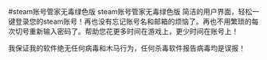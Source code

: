 #steam账号管家无毒绿色版
 steam账号管家无毒绿色版
 简洁的用户界面，轻松一键登录您的steam账号！再也没有忘记账号名和邮箱的烦恼了。再也不用繁琐的每次切号重新输入密码了。帮助您花更多时间在游戏上，更少时间在账号上！
 
 
 
 
 
 
 我保证我的软件绝无任何病毒和木马行为，任何杀毒软件报告病毒均是误报！
 
